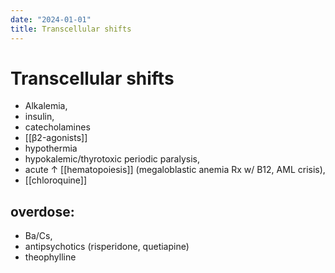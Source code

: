 ```yaml
---
date: "2024-01-01"
title: Transcellular shifts
---
```


# Transcellular shifts

* Alkalemia,
* insulin,
* catecholamines
* [[β2-agonists]]
* hypothermia
* hypokalemic/thyrotoxic periodic paralysis,
* acute ↑ [[hematopoiesis]] (megaloblastic anemia Rx w/ B12, AML crisis),
* [[chloroquine]]

## overdose:
* Ba/Cs,
* antipsychotics (risperidone, quetiapine)
* theophylline

